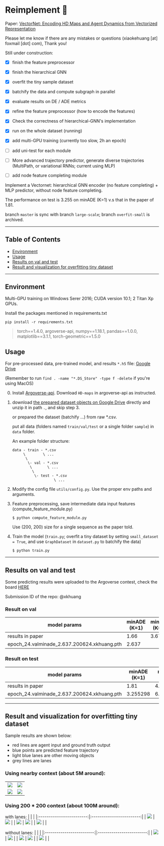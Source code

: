 # Reimplement :car:

Paper: [VectorNet: Encoding HD Maps and Agent Dynamics from Vectorized Representation](https://arxiv.org/abs/2005.04259)

Please let me know if there are any mistakes or questions (xiaokehuang [at] foxmail [dot] com), Thank you!

Still under construction:

- [x] finish the feature preprocessor
- [x] finish the hierarchical GNN
- [x] overfit the tiny sample dataset
- [x] batchify the data and compute subgraph in parallel
- [X] evaluate results on DE / ADE metrics
- [x] refine the feature preprocessor (how to encode the features)
- [x] Check the correctness of hierarchical-GNN's implementation
- [x] run on the whole dataset (running)
- [x] add multi-GPU training (currently too slow, 2h an epoch)
- [ ] add uni-test for each module
- [ ] More advanced trajectory predictor, generate diverse trajectories (MultiPath, or variational RNNs; current using MLP)
- [ ] add node feature completing module


Implement a Vectornet: hierarchical GNN encoder (no feature completing) + MLP predictor, without node feature completing.

The performance on test is 3.255 on  minADE (K=1) v.s that in the paper of 1.81.

branch `master` is sync with branch `large-scale`; branch `overfit-small` is archived.


---

## Table of Contents

- [Environment](#Environment)
- [Usage](#Usage)
- [Results on val and test](#Results-on-val-and-test)
- [Result and visualization for overfitting tiny dataset](#Result-and-visualization-for-overfitting-tiny-dataset)

---

## Environment

Multi-GPU training on Windows Serer 2016; CUDA version 10.1; 2 Titan Xp GPUs.

Install the packages mentioned in requirements.txt
```
pip install -r requirements.txt
```

> torch==1.4.0, 
argoverse-api, 
numpy==1.18.1, 
pandas==1.0.0, 
matplotlib==3.1.1, 
torch-geometric==1.5.0

## Usage

For pre-processed data, pre-trained model, and results `*.h5` file: [Google Drive](https://drive.google.com/drive/folders/1XJ2Oz4Qc2UstnfRw3DNvQThuEVvM6tUL?usp=sharing)

(Remember to run `find . -name "*.DS_Store" -type f -delete` if you're using MacOS)

0) Install [Argoverse-api](https://github.com/argoai/argoverse-api/tree/master/argoverse). Download `HD-maps` in argoverse-api as instructed.

1) download [the prepared dataset objects on Google Drive](https://drive.google.com/drive/folders/1XJ2Oz4Qc2UstnfRw3DNvQThuEVvM6tUL?usp=sharing) directly and unzip it in path `.`, and skip step 3.

    or prepared the dataset (batchify ...) from raw *.csv. 
       
    put all data (folders named `train/val/test` or a single folder `sample`) in `data` folder.
    
    An example folder structure:
    ```
    data - train - *.csv
         \        \ ...
          \
           \- val - *.csv
            \       \ ...
             \
              \- test - *.csv
                       \ ...
    ```
2) Modify the config file `utils/config.py`. Use the proper env paths and arguments.

3) Feature preprocessing, save intermediate data input features (compute_feature_module.py)
    ```
    $ python compute_feature_module.py
    ```
    Use (200, 200) size for a single sequence as the paper told.

4) Train the model (`train.py`; overfit a tiny dataset by setting `small_dataset = True`, and use `GraphDataset` in `dataset.py` to batchify the data)
    ```
    $ python train.py
    ```

---

## Results on val and test

Some predicting results were uploaded to the Argoverse contest, check the board [HERE](https://evalai.cloudcv.org/web/challenges/challenge-page/454/leaderboard/)

Submission ID of the repo: @xkhuang

### Result on val


| model params                                                 | minADE (K=1) | minFDE (K=1) |
| ------------------------------------------------------------ | ------------ | ------------ |
| results in paper | 1.66  | 3.67  |
| epoch_24.valminade_2.637.200624.xkhuang.pth                  | 2.637        |              |

### Result on test

| model params                                                 | minADE (K=1) | minFDE (K=1) |
| ------------------------------------------------------------ | ------------ | ------------ |
| results in paper | 1.81  | 4.01  |
| epoch_24.valminade_2.637.200624.xkhuang.pth                  | 3.255298     | 6.992046     |


---

## Result and visualization for overfitting tiny dataset

Sample results are shown below:
* red lines are agent input and ground truth output
* blue points are predicted feature trajectory
* light blue lanes are other moving objects
* grey lines are lanes

### Using nearby context (about 5M around):
| | |
|:-------------------------:|:-------------------------:|
| ![](images/1.png) | ![](images/2.png) |
| ![](images/3.png) | ![](images/4.png) |

### Using 200 * 200 context (about 100M around):
with lanes:
| | |
|:-------------------------:|:-------------------------:|
| ![](images/200*200-1-1.png) | ![](images/200*200-2-1.png) |
| ![](images/200*200-3-1.png) | ![](images/200*200-4-1.png) |
| ![](images/200*200-5-1.png) |  |

without lanes:
| | |
|:-------------------------:|:-------------------------:|
| ![](images/200*200-1-2.png) | ![](images/200*200-2-2.png) |
| ![](images/200*200-3-2.png) | ![](images/200*200-4-2.png) |
| ![](images/200*200-5-2.png) |  |
